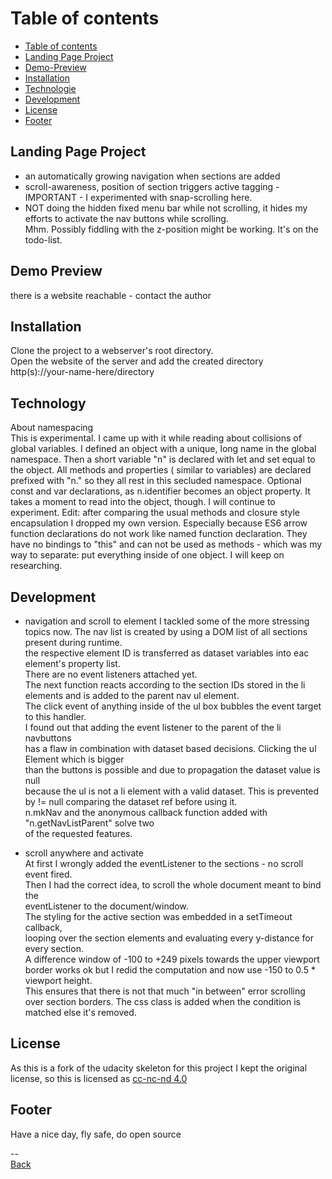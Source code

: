 # Table of contents
- [Table of contents](#table-of-contents)
- [Landing Page Project](#landing-page-project)
- [Demo-Preview](#demo-preview)
- [Installation](#installation)
- [Technologie](#technology)
- [Development](#development)
- [License](#license)
- [Footer](#footer)

## Landing Page Project

- an automatically growing navigation when sections are added
- scroll-awareness, position of section triggers active tagging - IMPORTANT - I experimented with snap-scrolling here.
- NOT doing the hidden fixed menu bar  while not scrolling, it hides my efforts to activate the nav buttons while scrolling.  
  Mhm. Possibly fiddling with the z-position might be working. It's on the todo-list.

## Demo Preview
there is a website reachable - contact the author  
## Installation

Clone the project to a webserver's root directory.  
Open the website of the server and add the created directory  
http(s)://your-name-here/directory

## Technology

About namespacing  
This is experimental. I came up with it while reading about collisions of global variables.
I defined an object with a unique, long name in the global namespace.
Then a short variable "n" is declared with let and set equal to the object.
All methods and properties ( similar to variables) are declared prefixed with "n."   so they all rest in this secluded namespace.
Optional const and var declarations, as n.identifier becomes an object property.
It takes a moment to read into the object, though. I will continue to experiment.
Edit: after comparing the usual methods and closure style encapsulation I dropped my own version.
Especially because ES6 arrow function declarations do not work like named function declaration. They have no bindings to "this"
and can not be used as methods - which was my way to separate: put everything inside of one object.
I will keep on researching.

## Development
- navigation and scroll to element
I tackled some of the more stressing topics now. 
The nav list is created by using a DOM list of all sections present during runtime.  
the respective element ID is transferred as dataset variables into eac element's property list.  
There are no event listeners attached yet.  
The next function reacts according to the section IDs stored in the li elements and is added to the parent nav ul element.  
The click event of anything inside of the ul box bubbles the event target to this handler.  
I found out that  adding the event listener to the parent of the li navbuttons  
has a flaw in combination with dataset based decisions. Clicking the ul Element which is bigger    
than the buttons is possible and due to propagation the dataset value is null    
because the ul is not a li element with a valid dataset. This is prevented by != null comparing the dataset ref before using it.  
n.mkNav and the anonymous callback function added with "n.getNavListParent" solve two   
of the requested features.  

- scroll anywhere and activate  
At first I wrongly added the eventListener to the sections  - no scroll event fired.  
Then I had the correct idea, to scroll the whole document meant to bind the   
eventListener to the document/window.  
The styling for the active section was embedded in a setTimeout callback,  
looping over the section elements and evaluating every y-distance for every section.  
A difference window of -100 to +249 pixels towards the upper viewport border works ok
but I redid the computation and now use -150 to 0.5 * viewport height.  
This ensures that there is not that much "in between" error scrolling over section borders.
The css class is added when the condition is matched else it's removed.  

## License
As this is a fork of the udacity skeleton for this project
I kept the original license, so this is licensed as  [cc-nc-nd 4.0](https://creativecommons.org/licenses/by-nc-nd/4.0/)



## Footer
Have a nice day, fly safe, do open source

--  
[Back](#table-of-contents)
